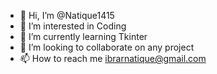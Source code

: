 - 👋 Hi, I’m @Natique1415
- 👀 I’m interested in Coding
- 🌱 I’m currently learning Tkinter
- 💞️ I’m looking to collaborate on any project
- 📫 How to reach me ibrarnatique@gmail.com

<!---
Natique1415/Natique1415 is a ✨ special ✨ repository because its `README.md` (this file) appears on your GitHub profile.
You can click the Preview link to take a look at your changes.
--->
